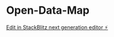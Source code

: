 # Open-Data-Map

[Edit in StackBlitz next generation editor ⚡️](https://stackblitz.com/~/github.com/ehoueibib/Open-Data-Map)
